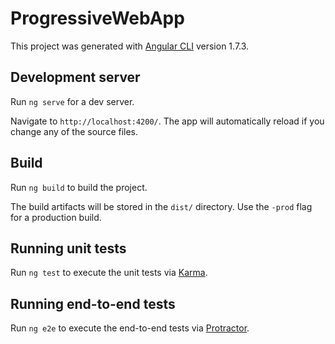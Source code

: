 # ProgressiveWebApp

This project was generated with [Angular CLI](https://github.com/angular/angular-cli) version 1.7.3.

## Development server

Run `ng serve` for a dev server. 

Navigate to `http://localhost:4200/`. The app will automatically reload if you change any of the source files.

## Build

Run `ng build` to build the project. 

The build artifacts will be stored in the `dist/` directory. Use the `-prod` flag for a production build.

## Running unit tests

Run `ng test` to execute the unit tests via [Karma](https://karma-runner.github.io).

## Running end-to-end tests

Run `ng e2e` to execute the end-to-end tests via [Protractor](http://www.protractortest.org/).